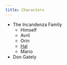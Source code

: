 ```yaml
--- 
title: Characters
---
```


* The Incandenza Family
  * Himself
  * Avril
  * Orin
  * [Hal](/characters/Hal/)
  * Mario
* Don Gately